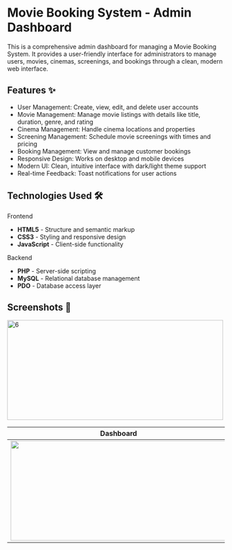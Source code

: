 # Movie Booking System - Admin Dashboard

This is a comprehensive admin dashboard for managing a Movie Booking System. It provides a user-friendly interface for administrators to manage users, movies, cinemas, screenings, and bookings through a clean, modern web interface.

## Features ✨

- User Management: Create, view, edit, and delete user accounts
- Movie Management: Manage movie listings with details like title, duration, genre, and rating
- Cinema Management: Handle cinema locations and properties
- Screening Management: Schedule movie screenings with times and pricing
- Booking Management: View and manage customer bookings
- Responsive Design: Works on desktop and mobile devices
- Modern UI: Clean, intuitive interface with dark/light theme support
- Real-time Feedback: Toast notifications for user actions

## Technologies Used 🛠️

Frontend

- **HTML5** - Structure and semantic markup
- **CSS3** - Styling and responsive design
- **JavaScript** - Client-side functionality

Backend

- **PHP** - Server-side scripting
- **MySQL** - Relational database management
- **PDO** - Database access layer

## Screenshots 📸
<img width="500" height="231" alt="6" src="https://github.com/user-attachments/assets/1e8195d6-f70f-425c-8566-d60596793931" />

| Dashboard | Login Screen | SignUp Screen | Forget Password Screen | SignIn With Google |
|---------------|-------------|------------|------|---------|
| <img src="https://github.com/user-attachments/assets/9049254a-f339-49ee-851e-2e59c94a4392" width="500" height="231"> | <img width="500" height="231" alt="2" src="https://github.com/user-attachments/assets/aa7e32da-2a67-440a-883c-90f43e9bd4a7" /> | <img width="500" height="231" alt="3" src="https://github.com/user-attachments/assets/4d0647b8-77d7-4913-8df3-833725db75dd" /> |<img width="500" height="231" alt="4" src="https://github.com/user-attachments/assets/e771735a-fca2-4dbb-b8e1-e2da58b6df33" /> | <img width="500" height="231" alt="5" src="https://github.com/user-attachments/assets/fe9deb90-a2e0-4f9d-8600-ccd568589eac" /> |
